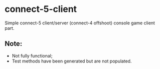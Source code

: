 # connect-5-client
Simple connect-5 client/server (connect-4 offshoot) console game client part.


## Note:
- Not fully functional;
- Test methods have been generated but are not populated.
